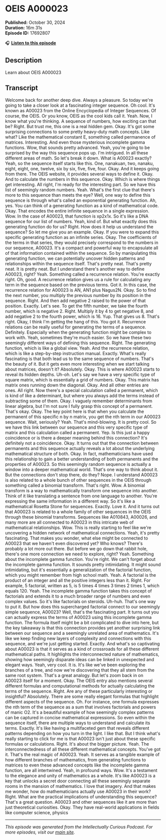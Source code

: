 # OEIS A000023

**Published:** October 30, 2024  
**Duration:** 16m 31s  
**Episode ID:** 17692807

🎧 **[Listen to this episode](https://intellectuallycurious.buzzsprout.com/2529712/episodes/17692807-oeis-a000023)**

## Description

Learn about OEIS A000023

## Transcript

Welcome back for another deep dive. Always a pleasure. So today we're going to take a closer look at a fascinating integer sequence. Oh cool. It's known as A00023 from the Online Encyclopedia of Integer Sequences. Of course, the OEIS. Or you know, OEIS as the cool kids call it. Yeah. Now, I know what you're thinking. A sequence of numbers, how exciting can that be? Right. But trust me, this one is a real hidden gem. Okay. It's got some surprising connections to some pretty heavy-duty math concepts. Like what? Like the mathematical constant E, something called permanence of matrices. Interesting. And even those mysterious incomplete gamma functions. Wow, that sounds pretty advanced. Yeah, you're going to be surprised by the way this sequence pops up. I'm intrigued. In all these different areas of math. So let's break it down. What is A00023 exactly? Yeah, so the sequence itself starts like this. One, nanakuan, two, nanaku, eight, eight, one, twelve, six by six, five, five, four. Okay. And it keeps going from there. The OEIS website, it provides several ways to define it. Okay. And to calculate the numbers in this sequence. Okay. Which is where things get interesting. All right, I'm ready for the interesting part. So we have this list of seemingly random numbers. Yeah. What's the first clue that there's more to this sequence than meets the eye? Well, one way to define this sequence is through what's called an exponential generating function. Ah, yes. You can think of a generating function as a kind of mathematical code. Okay. That encodes the entire infinite sequence in a single expression. Wow. In the case of A00023, that function is xp2x1x. So it's like a DNA sequence for our list of numbers. Yeah, kind of. But what exactly does this generating function do for us? Right. How does it help us understand the sequence? So let me give you an example. Okay. If you were to expand this specific generating function as an infinite series. Okay. The coefficients of the terms in that series, they would precisely correspond to the numbers in our sequence, A00023. It's a compact and powerful way to encapsulate all of that information contained within the sequence. So by manipulating this generating function, we can potentially uncover hidden patterns and relationships within the sequence itself. That's pretty neat. That's pretty neat. It is pretty neat. But I understand there's another way to define A00023, right? Yeah. Something called a recurrence relation. You're exactly right. Oh, good. A recurrence relation gives us a rule for calculating any term in the sequence based on the previous terms. Got it. In this case, the recurrence relation for A00023 is AN, AN1 plus Nagus2N. Okay. So to find the next number, you multiply the previous number by its position in the sequence. Right. And then add negative 2 raised to the power of that position. Exactly. Let's see. To get the fifth number, we take the fourth number, which is negative 2. Right. Multiply it by 4 to get negative 8, and add negative 2 to the fourth power, which is 16. Yup. That gives us 8. That's right. Okay, I think I'm getting the hang of this. You got it. Recurrence relations can be really useful for generating the terms of a sequence. Definitely. Especially when the generating function might be complex to work with. Yeah, sometimes they're much easier. So we have these two seemingly different ways of defining this sequence. Right. The generating function, which is like a global view. Yeah. And the recurrence relation, which is like a step-by-step instruction manual. Exactly. What's really fascinating is that both lead us to the same sequence of numbers. That's the beauty of it. But it gets even more interesting when we start talking about matrices, doesn't it? Absolutely. Okay. This is where A00023 starts to reveal its hidden depths. Uh-oh. Let's say we have a very specific type of square matrix, which is essentially a grid of numbers. Okay. This matrix has matrix ones running down the diagonal. Okay. And all other entries are ones. All right. Now there's a special calculation called a permanent, which is kind of like a determinant, but where you always add the terms instead of subtracting some of them. Okay. I vaguely remember determinants from linear algebra, but I'm not sure I fully grasp this concept of a permanent. That's okay. Okay. The key point here is that when you calculate the permanent of this specific n by n matrix, you get the nth term in our A00023 sequence. Wait, seriously? Yeah. That's mind-blowing. It is pretty cool. So we have this link between our sequence and this very specific type of matrix and this calculation called a permanent. Yep. Is this just a happy coincidence or is there a deeper meaning behind this connection? It's definitely not a coincidence. Okay. It turns out that the connection between permanents and this sequence actually reveals a lot about the underlying mathematical structure of both. Okay. In fact, mathematicians have used this relationship to gain a better understanding of both permanents and the properties of A00023. So this seemingly random sequence is actually a window into a deeper mathematical world. That's one way to think about it. But the connections don't stop there, do they? Nope. I understand A00023 is also related to a whole bunch of other sequences in the OEIS through something called a binomial transform. That's right. Wow. A binomial transform is a way to mathematically transform one sequence into another. Think of it like translating a sentence from one language to another. You're expressing the same information in a different way. So it's like a mathematical Rosetta Stone for sequences. Exactly. Love it. And it turns out that A00023 is related to a whole family of other sequences in the OEIS through these binomial transforms. Sequences like A010843, A00026, and many more are all connected to A00023 in this intricate web of mathematical relationships. Wow. This is really starting to feel like we're uncovering a hidden network of mathematical connections. Yeah, it's pretty fascinating. That makes you wonder, what else might be connected to A00023 that we haven't even discovered yet? Who knows? There's probably a lot more out there. But before we go down that rabbit hole, there's one more connection we need to explore, right? Yeah. Something about the incomplete gamma function. You're right. We can't forget about the incomplete gamma function. It sounds pretty intimidating. It might sound intimidating, but it's essentially a generalization of the factorial function, which you might remember from high school math. Yeah. A factorial is the product of an integer and all the positive integers less than it. Right. For example, 5 factorial, written as 5, is 5 times 4 times 3 times 2 times 1, which equals 120. Yeah. The incomplete gamma function takes this concept of factorials and extends it to a much broader range of numbers and even complex values. So it's like factorials on steroids. Uh-huh. That's one way to put it. But how does this supercharged factorial connect to our seemingly simple sequence, A00023? Well, that's the fascinating part. It turns out you can actually express the terms of A00023 using this incomplete gamma function. The formula itself might be a bit complicated to dive into here, but the key takeaway is that this connection provides yet another surprising link between our sequence and a seemingly unrelated area of mathematics. It's like we keep finding new layers of complexity and connections with this sequence, and we're just getting started. Exactly. And what's so captivating about A00023 is that it serves as a kind of crossroads for all these different mathematical paths. It highlights the interconnected nature of mathematics, showing how seemingly disparate ideas can be linked in unexpected and elegant ways. Yeah, very cool. It is. It's like we've been exploring the branches of a tree, and now we're discovering that they all stem from the same root system. That's a great analogy. But let's zoom back in on A00023 itself for a moment. Okay. The OEIS entry also mentions several different formulas and computational methods for actually calculating the terms of the sequence. Right. Are any of these particularly interesting or insightful? Absolutely. There are some really elegant formulas that highlight different aspects of the sequence. Oh. For instance, one formula expresses the nth term of the sequence as a sum that involves factorials and powers of manic O2. It's a beautiful example of how seemingly complex patterns can be captured in concise mathematical expressions. So even within the sequence itself, there are multiple ways to understand and calculate its terms. Exactly. It's like having a multifaceted gem that reveals different patterns depending on how you turn in the light. I like that. But I think what's really starting to click for me is that A00023 isn't just about these specific formulas or calculations. Right. It's about the bigger picture. Yeah. The interconnectedness of all these different mathematical concepts. You've got it. That's the real magic of A00023. Yeah. It serves as a tangible example of how different branches of mathematics, from generating functions to matrices to even these advanced concepts like the incomplete gamma function, are all intertwined. Yeah, in profound ways. Wow. It's a testament to the elegance and unity of mathematics as a whole. It's like A00023 is a key that unlocks a secret door connecting all these seemingly separate rooms in the mansion of mathematics. I love that imagery. And that makes me wonder, how do mathematicians actually use A00023 in their work? Right. What are the practical implications of understanding this sequence? That's a great question. A00023 and other sequences like it are more than just theoretical curiosities. Okay. They have real-world applications in fields like computer science, physics

---
*This episode was generated from the Intellectually Curious Podcast. For more episodes, visit our [main site](https://intellectuallycurious.buzzsprout.com).*
